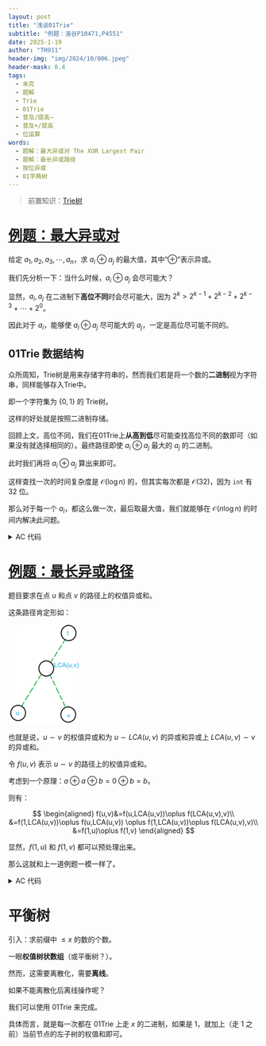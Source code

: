 ```yaml
---
layout: post
title: "浅谈01Trie"
subtitle: "例题：洛谷P10471,P4551"
date: 2025-1-19
author: "TH911"
header-img: "img/2024/10/006.jpeg"
header-mask: 0.4
tags:
  - 未完
  - 题解
  - Trie
  - 01Trie
  - 普及/提高−
  - 普及+/提高
  - 位运算
words:
  - 题解：最大异或对 The XOR Largest Pair
  - 题解：最长异或路径
  - 按位异或
  - 01字典树
---
```


> 前置知识：[Trie树](/2024/11/14/1/)

# [例题：最大异或对](https://www.luogu.com.cn/problem/P10471)

给定 $a_1,a_2,a_3,\cdots,a_n$，求 $a_i\oplus a_j$ 的最大值，其中“$\oplus$”表示异或。

我们先分析一下：当什么时候，$a_i \oplus a_j$ 会尽可能大？

显然，$a_i,a_j$ 在二进制下**高位不同**时会尽可能大，因为 $2^k>2^{k-1}+2^{k-2}+2^{k-3}+\cdots+2^0$。

因此对于 $a_i$，能够使 $a_i \oplus a_j$ 尽可能大的 $a_j$，一定是高位尽可能不同的。

## 01Trie 数据结构

众所周知，Trie树是用来存储字符串的，然而我们若是将一个数的**二进制**视为字符串，同样能够存入Trie中。

即一个字符集为 $\{0,1\}$ 的 Trie树。

这样的好处就是按照二进制存储。

回顾上文，高位不同，我们在01Trie上**从高到低**尽可能查找高位不同的数即可（如果没有就选择相同的）。最终路径即使 $a_i \oplus a_j$ 最大的 $a_j$ 的二进制。

此时我们再将 $a_i\oplus a_j$ 算出来即可。

这样查找一次的时间复杂度是 $\mathcal O\left(\log n\right)$ 的，但其实每次都是 $\mathcal O(32)$，因为 `int` 有 $32$ 位。

那么对于每一个 $a_i$，都这么做一次，最后取最大值，我们就能够在 $\mathcal O\left(n\log n\right)$ 的时间内解决此问题。

<details class="success">
    <summary>AC 代码</summary>
<div class="language-cpp highlighter-rouge"><div class="highlight"><pre class="highlight"><code><div class="table-responsive"><table class="rouge-table table"><tbody><tr><td class="rouge-gutter gl"><pre class="lineno">1
2
3
4
5
6
7
8
9
10
11
12
13
14
15
16
17
18
19
20
21
22
23
24
25
26
27
28
29
30
31
32
33
34
35
36
37
38
39
40
41
42
43
44
45
46
47
48
49
50
51
52
53
54
55
56
57
58
59
60
61
62
63
64
</pre></td><td class="rouge-code"><pre><span class="c1">//#include&lt;bits/stdc++.h&gt;</span>
<span class="cp">#include</span><span class="cpf">&lt;algorithm&gt;</span><span class="cp">
#include</span><span class="cpf">&lt;iostream&gt;</span><span class="cp">
#include</span><span class="cpf">&lt;cstring&gt;</span><span class="cp">
#include</span><span class="cpf">&lt;iomanip&gt;</span><span class="cp">
#include</span><span class="cpf">&lt;cstdio&gt;</span><span class="cp">
#include</span><span class="cpf">&lt;string&gt;</span><span class="cp">
#include</span><span class="cpf">&lt;vector&gt;</span><span class="cp">
#include</span><span class="cpf">&lt;cmath&gt;</span><span class="c1"> </span><span class="cp">
#include</span><span class="cpf">&lt;ctime&gt;</span><span class="cp">
#include</span><span class="cpf">&lt;deque&gt;</span><span class="cp">
#include</span><span class="cpf">&lt;queue&gt;</span><span class="cp">
#include</span><span class="cpf">&lt;stack&gt;</span><span class="cp">
#include</span><span class="cpf">&lt;list&gt;</span><span class="cp">
</span><span class="k">using</span> <span class="k">namespace</span> <span class="n">std</span><span class="p">;</span>
<span class="k">const</span> <span class="kt">int</span> <span class="n">N</span><span class="o">=</span><span class="mi">100000</span><span class="p">;</span>
<span class="k">struct</span> <span class="nc">trie</span><span class="p">{</span>
	<span class="k">struct</span> <span class="nc">node</span><span class="p">{</span>
		<span class="kt">int</span> <span class="n">m</span><span class="p">[</span><span class="mi">2</span><span class="p">];</span>
	<span class="p">}</span><span class="n">t</span><span class="p">[</span><span class="mi">32</span><span class="o">*</span><span class="n">N</span><span class="o">+</span><span class="mi">1</span><span class="p">];</span>

	<span class="kt">void</span> <span class="nf">insert</span><span class="p">(</span><span class="kt">int</span> <span class="n">x</span><span class="p">){</span>
		<span class="k">static</span> <span class="kt">int</span> <span class="n">top</span><span class="o">=</span><span class="mi">1</span><span class="p">;</span>
		<span class="kt">int</span> <span class="n">p</span><span class="o">=</span><span class="mi">1</span><span class="p">;</span>
		<span class="k">for</span><span class="p">(</span><span class="kt">int</span> <span class="n">i</span><span class="o">=</span><span class="mi">31</span><span class="p">;</span><span class="n">i</span><span class="o">&gt;=</span><span class="mi">0</span><span class="p">;</span><span class="n">i</span><span class="o">--</span><span class="p">){</span>
			<span class="kt">int</span> <span class="n">bit</span><span class="o">=</span><span class="n">x</span><span class="o">&gt;&gt;</span><span class="n">i</span><span class="o">&amp;</span><span class="mi">1</span><span class="p">;</span>
			<span class="k">if</span><span class="p">(</span><span class="o">!</span><span class="n">t</span><span class="p">[</span><span class="n">p</span><span class="p">].</span><span class="n">m</span><span class="p">[</span><span class="n">bit</span><span class="p">])</span><span class="n">t</span><span class="p">[</span><span class="n">p</span><span class="p">].</span><span class="n">m</span><span class="p">[</span><span class="n">bit</span><span class="p">]</span><span class="o">=++</span><span class="n">top</span><span class="p">;</span>
			<span class="n">p</span><span class="o">=</span><span class="n">t</span><span class="p">[</span><span class="n">p</span><span class="p">].</span><span class="n">m</span><span class="p">[</span><span class="n">bit</span><span class="p">];</span>
		<span class="p">}</span>
	<span class="p">}</span>
	<span class="kt">int</span> <span class="nf">query</span><span class="p">(</span><span class="kt">int</span> <span class="n">x</span><span class="p">){</span>
		<span class="kt">int</span> <span class="n">p</span><span class="o">=</span><span class="mi">1</span><span class="p">,</span><span class="n">ans</span><span class="o">=</span><span class="mi">0</span><span class="p">;</span>
		<span class="k">for</span><span class="p">(</span><span class="kt">int</span> <span class="n">i</span><span class="o">=</span><span class="mi">31</span><span class="p">;</span><span class="n">i</span><span class="o">&gt;=</span><span class="mi">0</span><span class="p">;</span><span class="n">i</span><span class="o">--</span><span class="p">){</span>
			<span class="kt">int</span> <span class="n">bit</span><span class="o">=</span><span class="n">x</span><span class="o">&gt;&gt;</span><span class="n">i</span><span class="o">&amp;</span><span class="mi">1</span><span class="p">;</span>
			<span class="k">if</span><span class="p">(</span><span class="n">t</span><span class="p">[</span><span class="n">p</span><span class="p">].</span><span class="n">m</span><span class="p">[</span><span class="o">!</span><span class="n">bit</span><span class="p">]){</span>
				<span class="n">p</span><span class="o">=</span><span class="n">t</span><span class="p">[</span><span class="n">p</span><span class="p">].</span><span class="n">m</span><span class="p">[</span><span class="o">!</span><span class="n">bit</span><span class="p">];</span>
				<span class="n">ans</span><span class="o">|=</span><span class="p">(</span><span class="o">!</span><span class="n">bit</span><span class="p">)</span><span class="o">&lt;&lt;</span><span class="n">i</span><span class="p">;</span><span class="c1">//注意不要混用逻辑运算符!和位运算符~，~0=111...111，而不是1.</span>
			<span class="p">}</span><span class="k">else</span><span class="p">{</span>
				<span class="n">p</span><span class="o">=</span><span class="n">t</span><span class="p">[</span><span class="n">p</span><span class="p">].</span><span class="n">m</span><span class="p">[</span><span class="n">bit</span><span class="p">];</span>
				<span class="n">ans</span><span class="o">|=</span><span class="n">bit</span><span class="o">&lt;&lt;</span><span class="n">i</span><span class="p">;</span>
			<span class="p">}</span>
		<span class="p">}</span><span class="k">return</span> <span class="n">ans</span><span class="p">;</span>
	<span class="p">}</span>
<span class="p">}</span><span class="n">trie01</span><span class="p">;</span>
<span class="kt">int</span> <span class="n">n</span><span class="p">,</span><span class="n">a</span><span class="p">[</span><span class="n">N</span><span class="o">+</span><span class="mi">1</span><span class="p">];</span>
<span class="kt">int</span> <span class="nf">main</span><span class="p">(){</span>
	<span class="cm">/*freopen("test.in","r",stdin);
	freopen("test.out","w",stdout);*/</span>
	
	<span class="n">scanf</span><span class="p">(</span><span class="s">"%d"</span><span class="p">,</span><span class="o">&amp;</span><span class="n">n</span><span class="p">);</span>
	<span class="k">for</span><span class="p">(</span><span class="kt">int</span> <span class="n">i</span><span class="o">=</span><span class="mi">1</span><span class="p">;</span><span class="n">i</span><span class="o">&lt;=</span><span class="n">n</span><span class="p">;</span><span class="n">i</span><span class="o">++</span><span class="p">){</span>
		<span class="n">scanf</span><span class="p">(</span><span class="s">"%d"</span><span class="p">,</span><span class="n">a</span><span class="o">+</span><span class="n">i</span><span class="p">);</span>
		<span class="n">trie01</span><span class="p">.</span><span class="n">insert</span><span class="p">(</span><span class="n">a</span><span class="p">[</span><span class="n">i</span><span class="p">]);</span>
	<span class="p">}</span>
	<span class="kt">int</span> <span class="n">Max</span><span class="o">=</span><span class="mi">0</span><span class="p">;</span>
	<span class="k">for</span><span class="p">(</span><span class="kt">int</span> <span class="n">i</span><span class="o">=</span><span class="mi">1</span><span class="p">;</span><span class="n">i</span><span class="o">&lt;=</span><span class="n">n</span><span class="p">;</span><span class="n">i</span><span class="o">++</span><span class="p">){</span>
		<span class="n">Max</span><span class="o">=</span><span class="n">max</span><span class="p">(</span><span class="n">Max</span><span class="p">,</span><span class="n">a</span><span class="p">[</span><span class="n">i</span><span class="p">]</span><span class="o">^</span><span class="n">trie01</span><span class="p">.</span><span class="n">query</span><span class="p">(</span><span class="n">a</span><span class="p">[</span><span class="n">i</span><span class="p">]));</span>
	<span class="p">}</span>
	<span class="n">printf</span><span class="p">(</span><span class="s">"%d</span><span class="se">\n</span><span class="s">"</span><span class="p">,</span><span class="n">Max</span><span class="p">);</span> 
		
	<span class="cm">/*fclose(stdin);
	fclose(stdout);*/</span>
	<span class="k">return</span> <span class="mi">0</span><span class="p">;</span>
<span class="p">}</span>
</pre></td></tr></tbody></table></div></code></pre></div></div>
</details>



# [例题：最长异或路径](https://www.luogu.com.cn/problem/P4551)

题目要求在点 $u$ 和点 $v$ 的路径上的权值异或和。

这条路径肯定形如：

![](/img/2025/01/009.png)

也就是说，$u\sim v$ 的权值异或和为 $u\sim LCA(u,v)$ 的异或和异或上 $LCA(u,v)\sim v$ 的异或和。

令 $f(u,v)$ 表示 $u\sim v$ 的路径上的权值异或和。

考虑到一个原理：$a\oplus a\oplus b=0\oplus b=b$。

则有：

$$
\begin{aligned}
f(u,v)&=f(u,LCA(u,v))\oplus f(LCA(u,v),v)\\
&=f(1,LCA(u,v))\oplus f(u,LCA(u,v)) \oplus f(1,LCA(u,v))\oplus f(LCA(u,v),v)\\
&=f(1,u)\oplus f(1,v)
\end{aligned}
$$

显然，$f(1,u)$ 和 $f(1,v)$ 都可以预处理出来。

那么这就和上一道例题一模一样了。

<details class="success">
    <summary>AC 代码</summary>
    <div class="language-cpp highlighter-rouge"><div class="highlight"><pre class="highlight"><code><div class="table-responsive"><table class="rouge-table table"><tbody><tr><td class="rouge-gutter gl"><pre class="lineno">1
2
3
4
5
6
7
8
9
10
11
12
13
14
15
16
17
18
19
20
21
22
23
24
25
26
27
28
29
30
31
32
33
34
35
36
37
38
39
40
41
42
43
44
45
46
47
48
49
50
51
52
53
54
55
56
57
58
59
60
61
62
63
64
65
66
67
68
69
70
71
72
73
74
75
76
77
78
79
80
81
82
83
84
85
86
87
88
89
</pre></td><td class="rouge-code"><pre><span class="c1">//#include&lt;bits/stdc++.h&gt;</span>
<span class="cp">#include</span><span class="cpf">&lt;algorithm&gt;</span><span class="cp">
#include</span><span class="cpf">&lt;iostream&gt;</span><span class="cp">
#include</span><span class="cpf">&lt;cstring&gt;</span><span class="cp">
#include</span><span class="cpf">&lt;iomanip&gt;</span><span class="cp">
#include</span><span class="cpf">&lt;cstdio&gt;</span><span class="cp">
#include</span><span class="cpf">&lt;string&gt;</span><span class="cp">
#include</span><span class="cpf">&lt;vector&gt;</span><span class="cp">
#include</span><span class="cpf">&lt;cmath&gt;</span><span class="c1"> </span><span class="cp">
#include</span><span class="cpf">&lt;ctime&gt;</span><span class="cp">
#include</span><span class="cpf">&lt;deque&gt;</span><span class="cp">
#include</span><span class="cpf">&lt;queue&gt;</span><span class="cp">
#include</span><span class="cpf">&lt;stack&gt;</span><span class="cp">
#include</span><span class="cpf">&lt;list&gt;</span><span class="cp">
</span><span class="k">using</span> <span class="k">namespace</span> <span class="n">std</span><span class="p">;</span>
<span class="k">constexpr</span> <span class="k">const</span> <span class="kt">int</span> <span class="n">N</span><span class="o">=</span><span class="mi">100000</span><span class="p">;</span>
<span class="k">struct</span> <span class="nc">edge</span><span class="p">{</span>
	<span class="kt">int</span> <span class="n">v</span><span class="p">,</span><span class="n">r</span><span class="p">,</span><span class="n">w</span><span class="p">;</span>
<span class="p">}</span><span class="n">a</span><span class="p">[</span><span class="mi">2</span><span class="o">*</span><span class="p">(</span><span class="n">N</span><span class="o">-</span><span class="mi">1</span><span class="p">)</span><span class="o">+</span><span class="mi">1</span><span class="p">];</span>
<span class="kt">int</span> <span class="n">n</span><span class="p">,</span><span class="n">h</span><span class="p">[</span><span class="n">N</span><span class="o">+</span><span class="mi">1</span><span class="p">],</span><span class="n">value</span><span class="p">[</span><span class="n">N</span><span class="o">+</span><span class="mi">1</span><span class="p">];</span>
<span class="kt">void</span> <span class="nf">create</span><span class="p">(</span><span class="kt">int</span> <span class="n">u</span><span class="p">,</span><span class="kt">int</span> <span class="n">v</span><span class="p">,</span><span class="kt">int</span> <span class="n">w</span><span class="p">){</span>
	<span class="k">static</span> <span class="kt">int</span> <span class="n">top</span><span class="p">;</span>
	<span class="n">a</span><span class="p">[</span><span class="o">++</span><span class="n">top</span><span class="p">]</span><span class="o">=</span><span class="p">{</span><span class="n">v</span><span class="p">,</span><span class="n">h</span><span class="p">[</span><span class="n">u</span><span class="p">],</span><span class="n">w</span><span class="p">};</span>
	<span class="n">h</span><span class="p">[</span><span class="n">u</span><span class="p">]</span><span class="o">=</span><span class="n">top</span><span class="p">;</span>
<span class="p">}</span>
<span class="kt">void</span> <span class="nf">dfs</span><span class="p">(</span><span class="kt">int</span> <span class="n">x</span><span class="p">,</span><span class="kt">int</span> <span class="n">fx</span><span class="p">){</span>
	<span class="k">for</span><span class="p">(</span><span class="kt">int</span> <span class="n">i</span><span class="o">=</span><span class="n">h</span><span class="p">[</span><span class="n">x</span><span class="p">];</span><span class="n">i</span><span class="p">;</span><span class="n">i</span><span class="o">=</span><span class="n">a</span><span class="p">[</span><span class="n">i</span><span class="p">].</span><span class="n">r</span><span class="p">){</span>
		<span class="k">if</span><span class="p">(</span><span class="n">a</span><span class="p">[</span><span class="n">i</span><span class="p">].</span><span class="n">v</span><span class="o">!=</span><span class="n">fx</span><span class="p">){</span>
			<span class="n">value</span><span class="p">[</span><span class="n">a</span><span class="p">[</span><span class="n">i</span><span class="p">].</span><span class="n">v</span><span class="p">]</span><span class="o">=</span><span class="n">value</span><span class="p">[</span><span class="n">x</span><span class="p">]</span><span class="o">^</span><span class="n">a</span><span class="p">[</span><span class="n">i</span><span class="p">].</span><span class="n">w</span><span class="p">;</span>
			<span class="n">dfs</span><span class="p">(</span><span class="n">a</span><span class="p">[</span><span class="n">i</span><span class="p">].</span><span class="n">v</span><span class="p">,</span><span class="n">x</span><span class="p">);</span>
		<span class="p">}</span>
	<span class="p">}</span>
<span class="p">}</span>
<span class="k">struct</span> <span class="nc">trie</span><span class="p">{</span>
	<span class="k">struct</span> <span class="nc">node</span><span class="p">{</span>
		<span class="kt">int</span> <span class="n">m</span><span class="p">[</span><span class="mi">2</span><span class="p">];</span>
	<span class="p">}</span><span class="n">t</span><span class="p">[</span><span class="mi">32</span><span class="o">*</span><span class="n">N</span><span class="o">+</span><span class="mi">1</span><span class="p">];</span>

	<span class="kt">void</span> <span class="nf">insert</span><span class="p">(</span><span class="kt">int</span> <span class="n">x</span><span class="p">){</span>
		<span class="k">static</span> <span class="kt">int</span> <span class="n">top</span><span class="o">=</span><span class="mi">1</span><span class="p">;</span>
		<span class="kt">int</span> <span class="n">p</span><span class="o">=</span><span class="mi">1</span><span class="p">;</span>
		<span class="k">for</span><span class="p">(</span><span class="kt">int</span> <span class="n">i</span><span class="o">=</span><span class="mi">31</span><span class="p">;</span><span class="n">i</span><span class="o">&gt;=</span><span class="mi">0</span><span class="p">;</span><span class="n">i</span><span class="o">--</span><span class="p">){</span>
			<span class="kt">int</span> <span class="n">bit</span><span class="o">=</span><span class="n">x</span><span class="o">&gt;&gt;</span><span class="n">i</span><span class="o">&amp;</span><span class="mi">1</span><span class="p">;</span>
			<span class="k">if</span><span class="p">(</span><span class="o">!</span><span class="n">t</span><span class="p">[</span><span class="n">p</span><span class="p">].</span><span class="n">m</span><span class="p">[</span><span class="n">bit</span><span class="p">])</span><span class="n">t</span><span class="p">[</span><span class="n">p</span><span class="p">].</span><span class="n">m</span><span class="p">[</span><span class="n">bit</span><span class="p">]</span><span class="o">=++</span><span class="n">top</span><span class="p">;</span>
			<span class="n">p</span><span class="o">=</span><span class="n">t</span><span class="p">[</span><span class="n">p</span><span class="p">].</span><span class="n">m</span><span class="p">[</span><span class="n">bit</span><span class="p">];</span>
		<span class="p">}</span>
	<span class="p">}</span>
	<span class="kt">void</span> <span class="nf">build</span><span class="p">(){</span>
		<span class="k">for</span><span class="p">(</span><span class="kt">int</span> <span class="n">i</span><span class="o">=</span><span class="mi">1</span><span class="p">;</span><span class="n">i</span><span class="o">&lt;=</span><span class="n">n</span><span class="p">;</span><span class="n">i</span><span class="o">++</span><span class="p">){</span>
			<span class="n">insert</span><span class="p">(</span><span class="n">value</span><span class="p">[</span><span class="n">i</span><span class="p">]);</span>
		<span class="p">}</span>
	<span class="p">}</span>
	<span class="kt">int</span> <span class="nf">query</span><span class="p">(</span><span class="kt">int</span> <span class="n">x</span><span class="p">){</span>
		<span class="kt">int</span> <span class="n">p</span><span class="o">=</span><span class="mi">1</span><span class="p">,</span><span class="n">ans</span><span class="o">=</span><span class="mi">0</span><span class="p">;</span>
		<span class="k">for</span><span class="p">(</span><span class="kt">int</span> <span class="n">i</span><span class="o">=</span><span class="mi">31</span><span class="p">;</span><span class="n">i</span><span class="o">&gt;=</span><span class="mi">0</span><span class="p">;</span><span class="n">i</span><span class="o">--</span><span class="p">){</span>
			<span class="kt">int</span> <span class="n">bit</span><span class="o">=</span><span class="n">x</span><span class="o">&gt;&gt;</span><span class="n">i</span><span class="o">&amp;</span><span class="mi">1</span><span class="p">;</span>
			<span class="k">if</span><span class="p">(</span><span class="n">t</span><span class="p">[</span><span class="n">p</span><span class="p">].</span><span class="n">m</span><span class="p">[</span><span class="o">!</span><span class="n">bit</span><span class="p">]){</span>
				<span class="n">p</span><span class="o">=</span><span class="n">t</span><span class="p">[</span><span class="n">p</span><span class="p">].</span><span class="n">m</span><span class="p">[</span><span class="o">!</span><span class="n">bit</span><span class="p">];</span>
				<span class="n">ans</span><span class="o">|=</span><span class="p">(</span><span class="o">!</span><span class="n">bit</span><span class="p">)</span><span class="o">&lt;&lt;</span><span class="n">i</span><span class="p">;</span>
			<span class="p">}</span><span class="k">else</span><span class="p">{</span>
				<span class="n">p</span><span class="o">=</span><span class="n">t</span><span class="p">[</span><span class="n">p</span><span class="p">].</span><span class="n">m</span><span class="p">[</span><span class="n">bit</span><span class="p">];</span>
				<span class="n">ans</span><span class="o">|=</span><span class="n">bit</span><span class="o">&lt;&lt;</span><span class="n">i</span><span class="p">;</span>
			<span class="p">}</span>
		<span class="p">}</span><span class="k">return</span> <span class="n">ans</span><span class="p">;</span>
	<span class="p">}</span>
<span class="p">}</span><span class="n">trie01</span><span class="p">;</span>
<span class="kt">int</span> <span class="nf">main</span><span class="p">(){</span>
	<span class="cm">/*freopen("test.in","r",stdin);
	freopen("test.out","w",stdout);*/</span>
	
	<span class="n">scanf</span><span class="p">(</span><span class="s">"%d"</span><span class="p">,</span><span class="o">&amp;</span><span class="n">n</span><span class="p">);</span>
	<span class="k">for</span><span class="p">(</span><span class="kt">int</span> <span class="n">i</span><span class="o">=</span><span class="mi">1</span><span class="p">;</span><span class="n">i</span><span class="o">&lt;</span><span class="n">n</span><span class="p">;</span><span class="n">i</span><span class="o">++</span><span class="p">){</span>
		<span class="kt">int</span> <span class="n">u</span><span class="p">,</span><span class="n">v</span><span class="p">,</span><span class="n">w</span><span class="p">;</span>
		<span class="n">scanf</span><span class="p">(</span><span class="s">"%d %d %d"</span><span class="p">,</span><span class="o">&amp;</span><span class="n">u</span><span class="p">,</span><span class="o">&amp;</span><span class="n">v</span><span class="p">,</span><span class="o">&amp;</span><span class="n">w</span><span class="p">);</span>
		<span class="n">create</span><span class="p">(</span><span class="n">u</span><span class="p">,</span><span class="n">v</span><span class="p">,</span><span class="n">w</span><span class="p">);</span>
		<span class="n">create</span><span class="p">(</span><span class="n">v</span><span class="p">,</span><span class="n">u</span><span class="p">,</span><span class="n">w</span><span class="p">);</span>
	<span class="p">}</span>
	<span class="n">dfs</span><span class="p">(</span><span class="mi">1</span><span class="p">,</span><span class="mi">0</span><span class="p">);</span>
	<span class="n">trie01</span><span class="p">.</span><span class="n">build</span><span class="p">();</span>
	<span class="kt">int</span> <span class="n">Max</span><span class="o">=</span><span class="mi">0</span><span class="p">;</span>
	<span class="k">for</span><span class="p">(</span><span class="kt">int</span> <span class="n">i</span><span class="o">=</span><span class="mi">1</span><span class="p">;</span><span class="n">i</span><span class="o">&lt;=</span><span class="n">n</span><span class="p">;</span><span class="n">i</span><span class="o">++</span><span class="p">){</span>
		<span class="n">Max</span><span class="o">=</span><span class="n">max</span><span class="p">(</span><span class="n">Max</span><span class="p">,</span><span class="n">value</span><span class="p">[</span><span class="n">i</span><span class="p">]</span><span class="o">^</span><span class="n">trie01</span><span class="p">.</span><span class="n">query</span><span class="p">(</span><span class="n">value</span><span class="p">[</span><span class="n">i</span><span class="p">]));</span>
	<span class="p">}</span>
	<span class="n">printf</span><span class="p">(</span><span class="s">"%d</span><span class="se">\n</span><span class="s">"</span><span class="p">,</span><span class="n">Max</span><span class="p">);</span> 
	
	<span class="cm">/*fclose(stdin);
	fclose(stdout);*/</span>
	<span class="k">return</span> <span class="mi">0</span><span class="p">;</span>
<span class="p">}</span>
</pre></td></tr></tbody></table></div></code></pre></div>
    </div>
</details>

# 平衡树

引入：求前缀中 $\leq x$ 的数的个数。

一眼**权值树状数组**（或平衡树？）。

然而，这需要离散化，需要**离线**。

如果不能离散化后离线操作呢？

我们可以使用 01Trie 来完成。

具体而言，就是每一次都在 01Trie 上走 $x$ 的二进制，如果是 $1$，就加上（走 $1$ 之前）当前节点的左子树的权值和即可。
